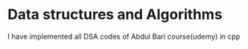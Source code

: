 # Data structures and Algorithms
 I have implemented all DSA codes of Abdul Bari course(udemy) in cpp
